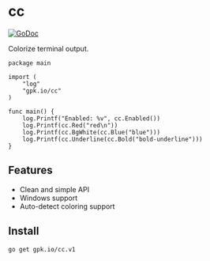 # cc

[![GoDoc](https://godoc.org/gpk.io/cc?status.svg)](https://godoc.org/gpk.io/cc)

Colorize terminal output.

```golang
package main

import (
	"log"
	"gpk.io/cc"
)

func main() {
	log.Printf("Enabled: %v", cc.Enabled())
	log.Printf(cc.Red("red\n"))
	log.Printf(cc.BgWhite(cc.Blue("blue")))
	log.Printf(cc.Underline(cc.Bold("bold-underline")))
}
```

## Features
- Clean and simple API
- Windows support
- Auto-detect coloring support

## Install

```bash
go get gpk.io/cc.v1
```

